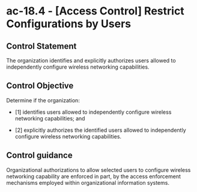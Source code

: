 # ac-18.4 - \[Access Control\] Restrict Configurations by Users

## Control Statement

The organization identifies and explicitly authorizes users allowed to independently configure wireless networking capabilities.

## Control Objective

Determine if the organization:

- \[1\] identifies users allowed to independently configure wireless networking capabilities; and

- \[2\] explicitly authorizes the identified users allowed to independently configure wireless networking capabilities.

## Control guidance

Organizational authorizations to allow selected users to configure wireless networking capability are enforced in part, by the access enforcement mechanisms employed within organizational information systems.
